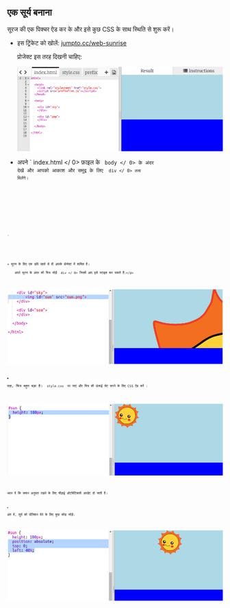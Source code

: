## एक सूर्य बनाना

सूरज की एक पिक्चर ऐड कर के और इसे कुछ CSS के साथ स्थिति से शुरू करें।

+ इस ट्रिंकेट को खोलें: <a href="http://jumpto.cc/web-sunrise" target="_blank"> jumpto.cc/web-sunrise </a>
    
    प्रोजेक्ट इस तरह दिखनी चाहिए:
    
    ![स्क्रीनशॉट](images/sunrise-starter.png)

+ अपने ` index.html </ 0> फ़ाइल के <code> body </ 0> के अंदर देखें और आपको आकाश और समुद्र के लिए <code> div </ 0> तत्व मिलेंगे।</p>

<pre><code><div id="sky">
</div>

<div id="sea">
</div>
`</pre></li> 
    
    + सूरज के लिए एक छवि पहले से ही आपके प्रोजेक्ट में शामिल है।
        
        अपने सूरज के अंदर की चित्र जोड़ें  div </ 0> जिसमें आप इसे स्टाइल कर सकते हैं:</p>

<p><img src="images/sunrise-sun-image.png" alt="स्क्रीनशॉट" /></p></li>
<li><p>वाह, चित्र बहुत बड़ा है। <code> style.css </ 0> पर जाएं और चित्र की ऊंचाई सेट करने के लिए CSS ऐड करें :</p>

<p><img src="images/sunrise-sun-height.png" alt="स्क्रीनशॉट" /></p>

<p>ध्यान दें कि समान अनुपात रखने के लिए चौड़ाई ऑटोमेटिकली अपडेट हो जाती है।</p></li>
<li><p>अंत में, सूर्य को पोज़िशन देने के लिए कुछ कोड जोड़ें:</p>

<p><img src="images/sunrise-sun-position.png" alt="स्क्रीनशॉट" /></p></li>
</ul>